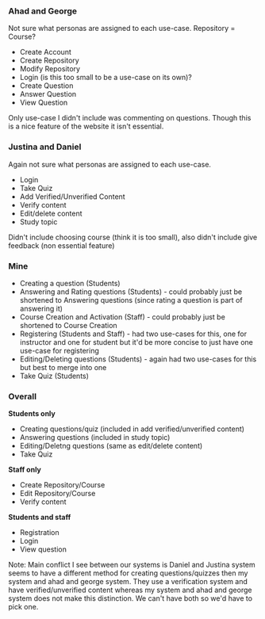 ### Ahad and George
Not sure what personas are assigned to each use-case.
Repository = Course?


*  Create Account
*  Create Repository
*  Modify Repository
*  Login (is this too small to be a use-case on its own)?
*  Create Question
*  Answer Question
*  View Question

Only use-case I didn't include was commenting on questions. Though this is a nice feature of the website it isn't essential.

### Justina and Daniel
Again not sure what personas are assigned to each use-case.

*  Login
*  Take Quiz
*  Add Verified/Unverified Content
*  Verify content
*  Edit/delete content
*  Study topic

Didn't include choosing course (think it is too small), also didn't include give feedback (non essential feature)

### Mine

*  Creating a question (Students)
*  Answering and Rating questions (Students) - could probably just be shortened to Answering questions (since rating a question is part of answering it)
*  Course Creation and Activation (Staff) - could probably just be shortened to Course Creation
*  Registering (Students and Staff) - had two use-cases for this, one for instructor and one for student but it'd be more concise to just have one use-case for registering
*  Editing/Deleting questions (Students) - again had two use-cases for this but best to merge into one
*  Take Quiz (Students)

### Overall

**Students only**
*  Creating questions/quiz (included in add verified/unverified content)
*  Answering questions (included in study topic)
*  Editing/Deletng questions (same as edit/delete content)
*  Take Quiz

**Staff only**
*  Create Repository/Course
*  Edit Repository/Course
*  Verify content

**Students and staff**
*  Registration
*  Login
*  View question

Note:
Main conflict I see between our systems is Daniel and Justina system seems to have a different method for creating questions/quizzes then my system and ahad and george system. They use a verification system and have verified/unverified content whereas my system and ahad and george system does not make this distinction. We can't have both so we'd have to pick one.


